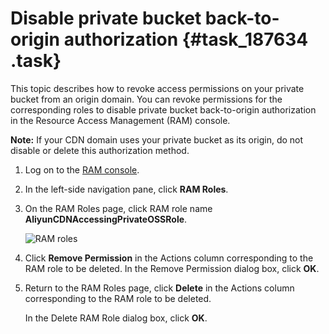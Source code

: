 # Disable private bucket back-to-origin authorization {#task_187634 .task}

This topic describes how to revoke access permissions on your private bucket from an origin domain. You can revoke permissions for the corresponding roles to disable private bucket back-to-origin authorization in the Resource Access Management \(RAM\) console.

**Note:** If your CDN domain uses your private bucket as its origin, do not disable or delete this authorization method.

1.  Log on to the [RAM console](https://ram.console.aliyun.com/overview).
2.  In the left-side navigation pane, click **RAM Roles**.
3.  On the RAM Roles page, click RAM role name **AliyunCDNAccessingPrivateOSSRole**. 

    ![RAM roles](http://static-aliyun-doc.oss-cn-hangzhou.aliyuncs.com/assets/img/5143/156726420345856_en-US.png)

4.  Click **Remove Permission** in the Actions column corresponding to the RAM role to be deleted. In the Remove Permission dialog box, click **OK**.
5.  Return to the RAM Roles page, click **Delete** in the Actions column corresponding to the RAM role to be deleted. 

    In the Delete RAM Role dialog box, click **OK**.


